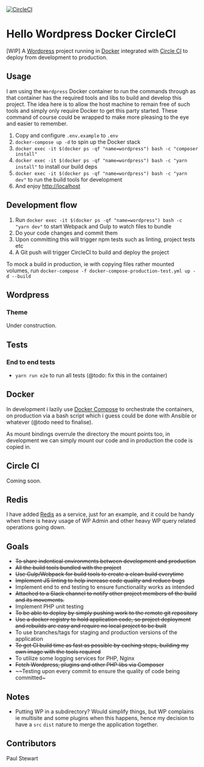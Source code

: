 [![CircleCI](https://circleci.com/gh/onefastsnail/hello-circleci-wordpress-docker.svg?style=svg)](https://circleci.com/gh/onefastsnail/hello-circleci-wordpress-docker)

# Hello Wordpress Docker CircleCI

[WIP] A [Wordpress](https://wordpress.org) project running in [Docker](https://www.docker.com/) integrated with [Circle CI](https://circleci.com) to deploy from development to production.

## Usage

I am using the `Wordpress` Docker container to run the commands through as that container has the required tools and libs to build and develop this project. The idea here is to allow the host machine to remain free of such tools and simply only require Docker to get this party started. These command of course could be wrapped to make more pleasing to the eye and easier to remember.

1. Copy and configure `.env.example` to `.env`
2. `docker-compose up -d` to spin up the Docker stack
3. `docker exec -it $(docker ps -qf "name=wordpress") bash -c "composer install"`
4. `docker exec -it $(docker ps -qf "name=wordpress") bash -c "yarn install"` to install our build deps
5. `docker exec -it $(docker ps -qf "name=wordpress") bash -c "yarn dev"` to run the build tools for development
6. And enjoy [http://localhost](http://localhost) 

## Development flow

1. Run `docker exec -it $(docker ps -qf "name=wordpress") bash -c "yarn dev"` to start Webpack and Gulp to watch files to bundle
1. Do your code changes and commit them
2. Upon committing this will trigger npm tests such as linting, project tests etc
3. A Git push will trigger CircleCI to build and deploy the project

To mock a build in production, ie with copying files rather mounted volumes, run `docker-compose -f docker-compose-production-test.yml up -d --build`

## Wordpress

### Theme

Under construction.

## Tests

### End to end tests

* `yarn run e2e` to run all tests (@todo: fix this in the container)

## Docker

In development i lazily use [Docker Compose](https://docs.docker.com/compose/) to orchestrate the containers, on production via a bash script which i guess could be done with Ansible or whatever (@todo need to finalise).

As mount bindings overrule the directory the mount points too, in development we can simply mount our code and in production the code is copied in. 

## Circle CI

Coming soon.

## Redis

I have added [Redis](https://hub.docker.com/_/redis/) as a service, just for an example, and it could be handy when there is heavy usage of WP Admin and other heavy WP query related operations going down.

## Goals

* ~~To share indentical environments between development and production~~
* ~~All the build tools bundled with the project~~
* ~~Use Gulp/Webpack for build tools to create a clean build everytime~~
* ~~Implement JS linting to help increase code quality and reduce bugs~~
* Implement end to end testing to ensure functionality works as intended
* ~~Attached to a Slack channel to notify other project members of the build and its movements.~~
* Implement PHP unit testing
* ~~To be able to deploy by simply pushing work to the remote git repository~~
* ~~Use a docker registry to hold application code, so project deployment and rebuilds are easy and require no local project to be built~~
* To use branches/tags for staging and production versions of the application
* ~~To get CI build time as fast as possible by caching steps, building my own image with the tools required~~
* To utilize some logging services for PHP, Nginx
* ~~Fetch Wordpress, plugins and other PHP libs via Composer~~
* ~~Testing upon every commit to ensure the quality of code being committed~

## Notes

* Putting WP in a subdirectory? Would simplify things, but WP complains ie multisite and some plugins when this happens, hence my decision to have a `src` `dist` nature to merge the application together.


## Contributors

Paul Stewart
